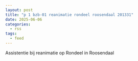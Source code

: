 ```yaml
---
layout: post
title: "p 1 bzb-01 reanimatie rondeel roosendaal 201331"
date: 2025-06-06
categories: 
  - rss
tags: 
  - feed
---
```


Assistentie bij reanimatie op Rondeel in Roosendaal
